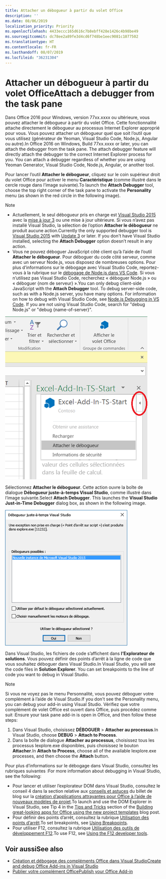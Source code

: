 ```yaml
---
title: Attacher un débogueur à partir du volet Office
description: ''
ms.date: 08/06/2019
localization_priority: Priority
ms.openlocfilehash: 4433eccc165d616c7b8ebff428e1426c4b98be49
ms.sourcegitcommit: dc78ee2a89fe3d4cd6f748be1eec9081c1077502
ms.translationtype: HT
ms.contentlocale: fr-FR
ms.lasthandoff: 08/07/2019
ms.locfileid: "36231304"
---
```

# <a name="attach-a-debugger-from-the-task-pane"></a><span data-ttu-id="00caa-102">Attacher un débogueur à partir du volet Office</span><span class="sxs-lookup"><span data-stu-id="00caa-102">Attach a debugger from the task pane</span></span>

<span data-ttu-id="00caa-p101">Dans Office 2016 pour Windows, version 77xx.xxxx ou ultérieure, vous pouvez attacher le débogueur à partir du volet Office. Cette fonctionnalité attache directement le débogueur au processus Internet Explorer approprié pour vous. Vous pouvez attacher un débogueur quel que soit l’outil que vous utilisez (générateur de Yeoman, Visual Studio Code, Node.js, Angular ou autre).</span><span class="sxs-lookup"><span data-stu-id="00caa-p101">In Office 2016 on Windows, Build 77xx.xxxx or later, you can attach the debugger from the task pane. The attach debugger feature will directly attach the debugger to the correct Internet Explorer process for you. You can attach a debugger regardless of whether you are using Yeoman Generator, Visual Studio Code, Node.js, Angular, or another tool.</span></span> 

<span data-ttu-id="00caa-106">Pour lancer l’outil **Attacher le débogueur**, cliquez sur le coin supérieur droit du volet Office pour activer le menu **Caractéristique** (comme illustré dans le cercle rouge dans l’image suivante).</span><span class="sxs-lookup"><span data-stu-id="00caa-106">To launch the **Attach Debugger** tool, choose the top right corner of the task pane to activate the **Personality** menu (as shown in the red circle in the following image).</span></span>   

> [!NOTE]
> - <span data-ttu-id="00caa-p102">Actuellement, le seul débogueur pris en charge est [Visual Studio 2015](https://www.visualstudio.com/downloads/) avec la [mise à jour 3](https://msdn.microsoft.com/library/mt752379.aspx) ou une mise à jour ultérieure. Si vous n’avez pas installé Visual Studio, la sélection de l’option **Attacher le débogueur** ne produit aucune action.</span><span class="sxs-lookup"><span data-stu-id="00caa-p102">Currently the only supported debugger tool is [Visual Studio 2015](https://www.visualstudio.com/downloads/) with [Update 3](https://msdn.microsoft.com/library/mt752379.aspx) or later. If you don't have Visual Studio installed, selecting the **Attach Debugger** option doesn’t result in any action.</span></span>   
> - <span data-ttu-id="00caa-p103">Vous ne pouvez déboguer JavaScript côté client qu’à l’aide de l’outil **Attacher le débogueur**. Pour déboguer du code côté serveur, comme avec un serveur Node.js, vous disposez de nombreuses options. Pour plus d’informations sur le débogage avec Visual Studio Code, reportez-vous à la rubrique sur le [débogage de Node.js dans VS Code](https://code.visualstudio.com/docs/nodejs/nodejs-debugging). Si vous n’utilisez pas Visual Studio Code, recherchez « déboguer Node.js » ou « déboguer {nom de serveur} ».</span><span class="sxs-lookup"><span data-stu-id="00caa-p103">You can only debug client-side JavaScript with the **Attach Debugger** tool. To debug server-side code, such as with a Node.js server, you have many options. For information on how to debug with Visual Studio Code, see [Node.js Debugging in VS Code](https://code.visualstudio.com/docs/nodejs/nodejs-debugging). If you are not using Visual Studio Code, search for "debug Node.js" or "debug {name-of-server}".</span></span>

![Capture d’écran du menu Attacher le débogueur](../images/attach-debugger.png)

<span data-ttu-id="00caa-p104">Sélectionnez **Attacher le débogueur**. Cette action ouvre la boîte de dialogue **Débogueur juste-à-temps Visual Studio**, comme illustré dans l’image suivante.</span><span class="sxs-lookup"><span data-stu-id="00caa-p104">Select **Attach Debugger**. This launches the **Visual Studio Just-in-Time Debugger** dialog box, as shown in the following image.</span></span> 

![Capture d’écran de la boîte de dialogue Débogueur juste-à-temps Visual Studio](../images/visual-studio-debugger.png)

<span data-ttu-id="00caa-p105">Dans Visual Studio, les fichiers de code s’affichent dans **l’Explorateur de solutions**.   Vous pouvez définir des points d’arrêt à la ligne de code que vous souhaitez déboguer dans Visual Studio.</span><span class="sxs-lookup"><span data-stu-id="00caa-p105">In Visual Studio, you will see the code files in **Solution Explorer**.   You can set breakpoints to the line of code you want to debug in Visual Studio.</span></span>

> [!NOTE]
> <span data-ttu-id="00caa-119">Si vous ne voyez pas le menu Personnalité, vous pouvez déboguer votre complément à l’aide de Visual Studio.</span><span class="sxs-lookup"><span data-stu-id="00caa-119">If you don't see the Personality menu, you can debug your add-in using Visual Studio.</span></span> <span data-ttu-id="00caa-120">Vérifiez que votre complément de volet Office est ouvert dans Office, puis procédez comme suit :</span><span class="sxs-lookup"><span data-stu-id="00caa-120">Ensure your task pane add-in is open in Office, and then follow these steps:</span></span>
>
> 1. <span data-ttu-id="00caa-121">Dans Visual Studio, choisissez **DÉBOGUER** > **Attacher au processus**.</span><span class="sxs-lookup"><span data-stu-id="00caa-121">In Visual Studio, choose **DEBUG** > **Attach to Process**.</span></span>
> 2. <span data-ttu-id="00caa-122">Dans la boîte de dialogue **Attacher au processus**, choisissez tous les processus Iexplore.exe disponibles, puis choisissez le bouton **Attacher**.</span><span class="sxs-lookup"><span data-stu-id="00caa-122">In **Attach to Process**, choose all of the available Iexplore.exe processes, and then choose the **Attach** button.</span></span>

<span data-ttu-id="00caa-123">Pour plus d’informations sur le débogage dans Visual Studio, consultez les rubriques suivantes :</span><span class="sxs-lookup"><span data-stu-id="00caa-123">For more information about debugging in Visual Studio, see the following:</span></span>

-   <span data-ttu-id="00caa-124">Pour lancer et utiliser l’explorateur DOM dans Visual Studio, consultez le conseil 4 dans la section relative aux [conseils et astuces](https://blogs.msdn.microsoft.com/officeapps/2013/04/16/building-great-looking-apps-for-office-using-the-new-project-templates/#tips_tricks) du billet de blog sur la [création d’applications attrayantes pour Office à l’aide de nouveaux modèles de projet](https://blogs.msdn.microsoft.com/officeapps/2013/04/16/building-great-looking-apps-for-office-using-the-new-project-templates).</span><span class="sxs-lookup"><span data-stu-id="00caa-124">To launch and use the DOM Explorer in Visual Studio, see Tip 4 in the [Tips and Tricks](https://blogs.msdn.microsoft.com/officeapps/2013/04/16/building-great-looking-apps-for-office-using-the-new-project-templates/#tips_tricks) section of the [Building great-looking apps for Office using the new project templates](https://blogs.msdn.microsoft.com/officeapps/2013/04/16/building-great-looking-apps-for-office-using-the-new-project-templates) blog post.</span></span>
-   <span data-ttu-id="00caa-125">Pour définir des points d’arrêt, consultez la rubrique [Utilisation des points d’arrêt](/visualstudio/debugger/using-breakpoints?view=vs-2015).</span><span class="sxs-lookup"><span data-stu-id="00caa-125">To set breakpoints, see [Using Breakpoints](/visualstudio/debugger/using-breakpoints?view=vs-2015).</span></span>
-   <span data-ttu-id="00caa-126">Pour utiliser F12, consultez la rubrique [Utilisation des outils de développement F12](/previous-versions/windows/internet-explorer/ie-developer/samples/bg182326(v=vs.85)).</span><span class="sxs-lookup"><span data-stu-id="00caa-126">To use F12, see [Using the F12 developer tools](/previous-versions/windows/internet-explorer/ie-developer/samples/bg182326(v=vs.85)).</span></span>

## <a name="see-also"></a><span data-ttu-id="00caa-127">Voir aussi</span><span class="sxs-lookup"><span data-stu-id="00caa-127">See also</span></span>

- [<span data-ttu-id="00caa-128">Création et débogage des compléments Office dans Visual Studio</span><span class="sxs-lookup"><span data-stu-id="00caa-128">Create and debug Office Add-ins in Visual Studio</span></span>](../develop/create-and-debug-office-add-ins-in-visual-studio.md)
- [<span data-ttu-id="00caa-129">Publier votre complément Office</span><span class="sxs-lookup"><span data-stu-id="00caa-129">Publish your Office Add-in</span></span>](../publish/publish.md)
